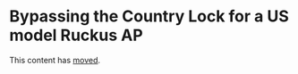 # Bypassing the Country Lock for a US model Ruckus AP

This content has [moved](https://ms264556.net/ruckus/RuckusCountryCodeChange).